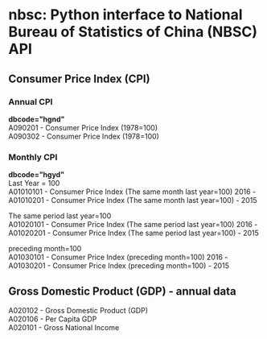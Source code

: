 # nbsc: Python interface to National Bureau of Statistics of China (NBSC) API

## Consumer Price Index (CPI)
### Annual CPI
**dbcode="hgnd"**  
A090201 - Consumer Price Index (1978=100)  
A090302 - Consumer Price Index (1978=100)  

### Monthly CPI
**dbcode="hgyd"**  
Last Year = 100  
A01010101 - Consumer Price Index (The same month last year=100) 2016 -  
A01010201 - Consumer Price Index (The same month last year=100) - 2015  
 
The same period last year=100  
A01020101 - Consumer Price Index (The same period last year=100) 2016 -  
A01020201 - Consumer Price Index (The same period last year=100) - 2015

preceding month=100  
A01030101 - Consumer Price Index (preceding month=100) 2016 -  
A01030201 - Consumer Price Index (preceding month=100) - 2015

## Gross Domestic Product (GDP) - annual data
A020102 - Gross Domestic Product (GDP)  
A020106 - Per Capita GDP  
A020101 - Gross National Income  



